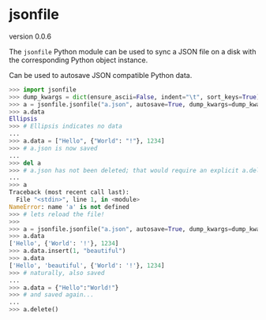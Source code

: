 jsonfile
==============

version 0.0.6

The ``jsonfile`` Python module can be used to sync a JSON file on a disk with the corresponding Python object instance.

Can be used to autosave JSON compatible Python data.

```python
>>> import jsonfile
>>> dump_kwargs = dict(ensure_ascii=False, indent="\t", sort_keys=True)
>>> a = jsonfile.jsonfile("a.json", autosave=True, dump_kwargs=dump_kwargs)
>>> a.data
Ellipsis
>>> # Ellipsis indicates no data 
... 
>>> a.data = ["Hello", {"World": "!"}, 1234]
>>> # a.json is now saved
... 
>>> del a
>>> # a.json has not been deleted; that would require an explicit a.delete()
... 
>>> a
Traceback (most recent call last):
  File "<stdin>", line 1, in <module>
NameError: name 'a' is not defined
>>> # lets reload the file!
>>>
>>> a = jsonfile.jsonfile("a.json", autosave=True, dump_kwargs=dump_kwargs)
>>> a.data
['Hello', {'World': '!'}, 1234]
>>> a.data.insert(1, "beautiful")
>>> a.data
['Hello', 'beautiful', {'World': '!'}, 1234]
>>> # naturally, also saved
... 
>>> a.data = {"Hello":"World!"}
>>> # and saved again...
...
>>> a.delete() 
```
